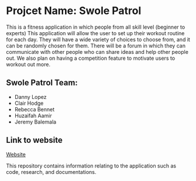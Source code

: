 # Projcet Name: Swole Patrol

This is a fitness application in which people from all skill level (beginner to experts)
This application will allow the user to set up their workout routine for each day.
They will have a wide variety of choices to choose from, and it can be randomly chosen for them.
There will be a forum in which they can communicate with other people who can share ideas and help
other people out. We also plan on having a competition feature to motivate users to workout out more.

## Swole Patrol Team:
* Danny Lopez
* Clair Hodge
* Rebecca Bennet
* Huzaifah Aamir     
* Jeremy Balemala

## Link to website
[Website](https://discopenguin12.github.io/HCI-2BOrNot2B/)

This repository contains information relating to the application such as code, research, and documentations.